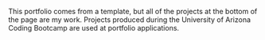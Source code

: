 This portfolio comes from a template, but all of the projects at the bottom of the page are my work. Projects produced during the University of Arizona Coding Bootcamp are used at portfolio applications. 